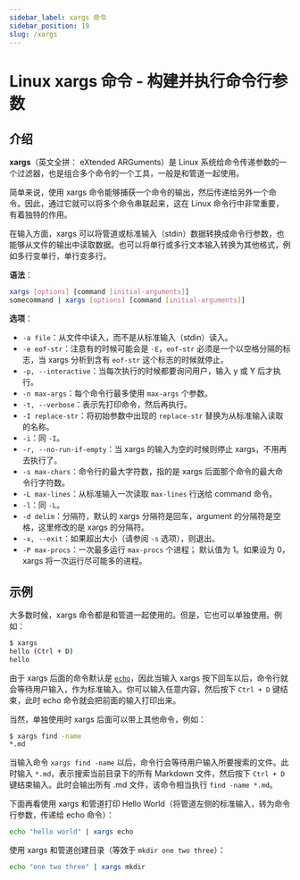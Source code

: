 ```yaml
---
sidebar_label: xargs 命令
sidebar_position: 19
slug: /xargs
---
```


# Linux xargs 命令 - 构建并执行命令行参数



## 介绍

**xargs**（英文全拼： eXtended ARGuments）是 Linux 系统给命令传递参数的一个过滤器，也是组合多个命令的一个工具，一般是和管道一起使用。

简单来说，使用 xargs 命令能够捕获一个命令的输出，然后传递给另外一个命令。因此，通过它就可以将多个命令串联起来，这在 Linux 命令行中非常重要，有着独特的作用。

在输入方面，xargs 可以将管道或标准输入（stdin）数据转换成命令行参数，也能够从文件的输出中读取数据。也可以将单行或多行文本输入转换为其他格式，例如多行变单行，单行变多行。

**语法**：

```bash
xargs [options] [command [initial-arguments]]
somecommand | xargs [options] [command [initial-arguments]]
```

**选项**：

- `-a file`：从文件中读入，而不是从标准输入（stdin）读入。
- `-e eof-str`：注意有的时候可能会是 `-E`，`eof-str` 必须是一个以空格分隔的标志，当 xargs 分析到含有 `eof-str` 这个标志的时候就停止。
- `-p, --interactive`：当每次执行的时候都要询问用户，输入 y 或 Y 后才执行。
- `-n max-args`：每个命令行最多使用 `max-args` 个参数。
- `-t, --verbose`：表示先打印命令，然后再执行。
- `-I replace-str`：将初始参数中出现的 `replace-str` 替换为从标准输入读取的名称。
- `-i`：同 `-I`。
- `-r, --no-run-if-empty`：当 xargs 的输入为空的时候则停止 xargs，不用再去执行了。
- `-s max-chars`：命令行的最大字符数，指的是 xargs 后面那个命令的最大命令行字符数。
- `-L max-lines`：从标准输入一次读取 `max-lines` 行送给 command 命令。
- `-l`：同 `-L`。
- `-d delim`：分隔符，默认的 xargs 分隔符是回车，argument 的分隔符是空格，这里修改的是 xargs 的分隔符。
- `-x, --exit`：如果超出大小（请参阅 `-s` 选项），则退出。
- `-P max-procs`：一次最多运行 `max-procs` 个进程； 默认值为 1。如果设为 0，xargs 将一次运行尽可能多的进程。



## 示例

大多数时候，xargs 命令都是和管道一起使用的。但是，它也可以单独使用。例如：

```bash
$ xargs
hello (Ctrl + D)
hello
```

由于 xargs 后面的命令默认是 [`echo`](/linux-command/echo)，因此当输入 xargs 按下回车以后，命令行就会等待用户输入，作为标准输入。你可以输入任意内容，然后按下 `Ctrl + D` 键结束，此时 echo 命令就会把前面的输入打印出来。

当然，单独使用时 xargs 后面可以带上其他命令，例如：

```bash
$ xargs find -name
*.md
```

当输入命令 `xargs find -name` 以后，命令行会等待用户输入所要搜索的文件。此时输入 `*.md`，表示搜索当前目录下的所有 Markdown 文件，然后按下 `Ctrl + D` 键结束输入。此时会输出所有 .md 文件，该命令相当执行 `find -name *.md`。

下面再看使用 xargs 和管道打印 Hello World（将管道左侧的标准输入，转为命令行参数，传递给 echo 命令）：

```bash
echo "hello world" | xargs echo
```

使用 xargs 和管道创建目录（等效于 `mkdir one two three`）：

```bash
echo "one two three" | xargs mkdir
```

